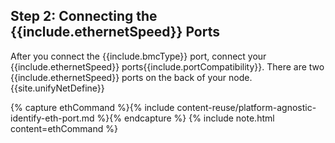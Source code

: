 ## Step 2: Connecting the {{include.ethernetSpeed}} Ports
After you connect the {{include.bmcType}} port, connect your {{include.ethernetSpeed}} ports{{include.portCompatibility}}. There are two {{include.ethernetSpeed}} ports on the back of your node. {{site.unifyNetDefine}}

{% capture ethCommand %}{% include content-reuse/platform-agnostic-identify-eth-port.md %}{% endcapture %}
{% include note.html content=ethCommand %}
